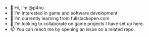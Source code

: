 - 👋 Hi, I’m @p4nu
- 👀 I’m interested in game and software development
- 🌱 I’m currently learning from fullstackopen.com
- 💞️ I’m looking to collaborate on game projects I have set up here. 
- 📫 You can reach me by opening an issue on a related repo. 

<!---
p4nu/p4nu is a ✨ special ✨ repository because its `README.md` (this file) appears on your GitHub profile.
You can click the Preview link to take a look at your changes.
--->
